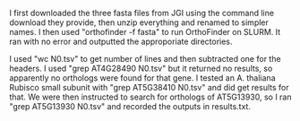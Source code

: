 I first downloaded the three fasta files from JGI using the command line download they provide, then unzip everything and renamed to simpler names. I then used "orthofinder -f fasta" to run OrthoFinder on SLURM. It ran with no error and outputted the approporiate directories.

I used "wc N0.tsv" to get number of lines and then subtracted one for the headers. I used "grep AT4G28490 N0.tsv" but it returned no results, so apparently no orthologs were found for that gene. I tested an A. thaliana Rubisco small subunit with "grep AT5G38410 N0.tsv" and did get results for that. We were then instructed to search for orthologs of AT5G13930, so I ran "grep AT5G13930 N0.tsv" and recorded the outputs in results.txt.
